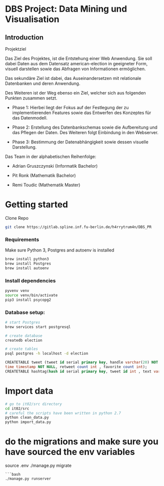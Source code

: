 # DBS Project: Data Mining und Visualisation
## Introduction
Projektziel 


Das Ziel des Projektes, ist die Entstehung einer Web Anwendung. Sie soll dabei Daten aus dem Datensatz american-election in geeigneter Form, visuell darstellen sowie das Abfragen von Informationen ermöglichen. 

Das sekundäre Ziel ist dabei, das Auseinandersetzen mit relationale Datenbanken und deren Anwendung. 


Des Weiteren ist der Weg ebenso ein Ziel, welcher sich aus folgenden Punkten zusammen setzt. 

* Phase 1: 
Hierbei liegt der Fokus auf der Festlegung der zu implementierenden Features sowie das Entwerfen des Konzeptes für das Datenmodell. 

* Phase 2: 
Erstellung des Datenbankschemas sowie die Aufbereitung und das Pflegen der Daten. Des Weiteren folgt Einbindung in den Webserver.

* Phase 3:
Bestimmung der Datenabhängigkeit sowie dessen visuelle Darstellung.

Das Team in der alphabetischen Reihenfolge:

* Adrian Gruszczynski (Informatik Bachelor)

* Pit Ronk (Mathematik Bachelor)

* Remi Toudic (Mathematik Master)

# Getting started
Clone Repo
```bash
git clone https://gitlab.spline.inf.fu-berlin.de/h4rrytrum4n/DBS_PR
```

### Requirements

Make sure Python 3, Postgres and autoenv is installed
```bash
brew install python3
brew install Postgres
brew install autoenv
```
### Install dependencies
```bash
pyvenv venv
source venv/bin/activate
pip3 install psycopg2
```
### Database setup:

```bash
# start Postgres
brew services start postgresql

# create database
createdb election

# create tables
psql postgres -h localhost -d election
```
```sql
CREATETABLE tweet (tweet id serial primary key, handle varchar(20) NOT NULL, body varchar(200) NOT NULL,
time timestamp NOT NULL, retweet count int , favorite count int);
CREATETABLE hashtag(hash id serial primary key, tweet id int , text varchar(100) NOT NULL) ;
```
# Import data 
```bash
# go to it02/src directory
cd it02/src
# careful the scripts have been written in python 2.7
python clean_data.py
python import_data.py
```

# do the migrations and make sure you have sourced the env variables
source .env
./manage.py migrate
```
```bash
./manage.py runserver
```

